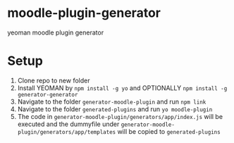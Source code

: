 # moodle-plugin-generator
yeoman moodle plugin generator

# Setup

1. Clone repo to new folder
2. Install YEOMAN by `npm install -g yo` and OPTIONALLY `npm install -g generator-generator`
2. Navigate to the folder `generator-moodle-plugin` and run `npm link`
3. Navigate to the folder `generated-plugins` and run `yo moodle-plugin`
4. The code in `generator-moodle-plugin/generators/app/index.js` will be executed and the dummyfile under `generator-moodle-plugin/generators/app/templates` will be copied to `generated-plugins`
